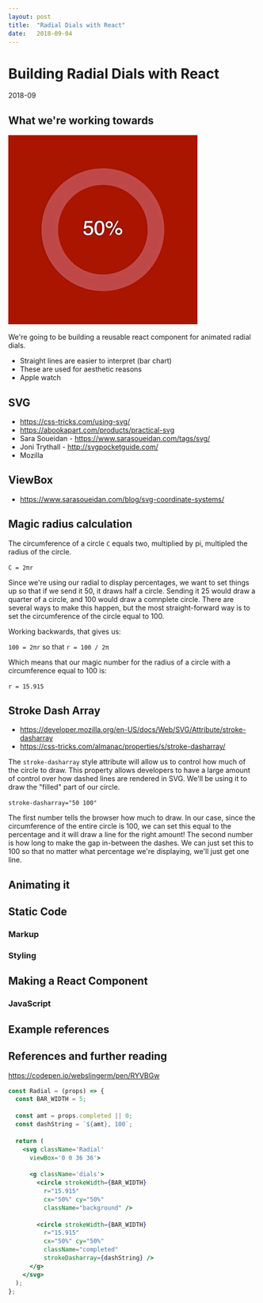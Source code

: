 ```yaml
---
layout: post
title:  "Radial Dials with React"
date:   2018-09-04
---
```


# Building Radial Dials with React
2018-09


## What we're working towards
![Animated React Radial Dial](/images/201809-ReactRadials/radial-complete.gif "Animated React Radial Dial")

We're going to be building a reusable react component for animated radial dials.
* Straight lines are easier to interpret (bar chart)
* These are used for aesthetic reasons
* Apple watch


## SVG
* https://css-tricks.com/using-svg/
* https://abookapart.com/products/practical-svg
* Sara Soueidan - https://www.sarasoueidan.com/tags/svg/
* Joni Trythall - http://svgpocketguide.com/
* Mozilla 


## ViewBox
* https://www.sarasoueidan.com/blog/svg-coordinate-systems/


## Magic radius calculation
The circumference of a circle ``` C ``` equals two, multiplied by pi, multipled 
the radius of the circle. 

``` C = 2πr ```

Since we're using our radial to display percentages, we want to set things up 
so that if we send it 50, it draws half a circle. Sending it 25 would draw
a quarter of a circle, and 100 would draw a comnplete circle.
There are several ways to make this happen, but the most straight-forward way 
is to set the circumference of the circle equal to 100. 

Working backwards, that gives us:

``` 100 = 2πr ``` so that ``` r = 100 / 2π ``` 

Which means that our magic number
for the radius of a circle with a circumference equal to 100 is:

``` r = 15.915 ```


## Stroke Dash Array
* https://developer.mozilla.org/en-US/docs/Web/SVG/Attribute/stroke-dasharray
* https://css-tricks.com/almanac/properties/s/stroke-dasharray/

The ```stroke-dasharray``` style attribute will allow us to control how much of
the circle to draw. This property allows developers to have a large amount
of control over how dashed lines are rendered in SVG.
We'll be using it to draw the "filled" part of our circle.

``` stroke-dasharray="50 100" ```

The first number tells the browser how much to draw. In our case, since the
circumference of the entire circle is 100, we can set this equal to the 
percentage and it will draw a line for the right amount! The second number is
how long to make the gap in-between the dashes. We can just set this to 100 so 
that no matter what percentage we're displaying, we'll just get one line.

## Animating it


## Static Code
### Markup

### Styling


## Making a React Component
### JavaScript


## Example references


## References and further reading

https://codepen.io/webslingerm/pen/RYVBGw

```jsx
const Radial = (props) => {
  const BAR_WIDTH = 5;

  const amt = props.completed || 0;
  const dashString = `${amt}, 100`;

  return (
    <svg className='Radial' 
      viewBox='0 0 36 36'>
      
      <g className='dials'>
        <circle strokeWidth={BAR_WIDTH} 
          r="15.915" 
          cx="50%" cy="50%" 
          className="background" />
        
        <circle strokeWidth={BAR_WIDTH} 
          r="15.915" 
          cx="50%" cy="50%" 
          className="completed" 
          strokeDasharray={dashString} />
      </g>
    </svg>
  );
};
```
